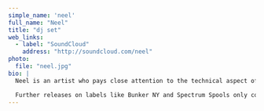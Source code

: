 ```yaml
---
simple_name: 'neel'
full_name: "Neel"
title: "dj set"
web_links:
  - label: "SoundCloud"
    address: "http://soundcloud.com/neel"
photo:
  file: "neel.jpg"
bio: |
  Neel is an artist who pays close attention to the technical aspect of sound, whether producing in the studio, DJing or playing live around the world. His carefully considered output fuses rhythm and texture with techno and ambience in massively captivating ways, as demonstrated by his latest LP Phobos, which was well received by all media and set a new standard for ambient music.

  Further releases on labels like Bunker NY and Spectrum Spools only confirm the uniqueness of his sound, something that also comes across in his immersive ambient AV shows at places like Mutek and Berlin Atonal--his solo live techno shows--and, of course, Voices From the Lake, his live and studio collaboration with Donato Dozzy. Neel is, therefore, a true modern-day techno craftsman who can do surreal and unusual things with sound in truly unique ways.
---
```

